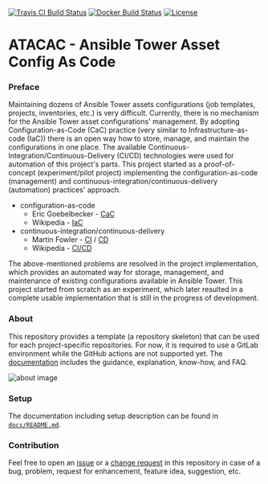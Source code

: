 [![Travis CI Build Status](https://img.shields.io/travis/com/europ/atacac/master?label=Travis%20CI&logo=travis)](https://travis-ci.com/europ/atacac)
[![Docker Build Status](https://img.shields.io/docker/cloud/build/europ/atacac.svg?label=Docker%20Build&logo=docker)](https://hub.docker.com/r/europ/atacac/builds)
[![License](https://img.shields.io/github/license/europ/atacac?label=License)](https://github.com/europ/atacac/blob/master/LICENSE)

# ATACAC - Ansible Tower Asset Config As Code

### Preface

Maintaining dozens of Ansible Tower assets configurations (job templates, projects, inventories, etc.) is very difficult. Currently, there is no mechanism for the Ansible Tower asset configurations' management. By adopting Configuration-as-Code (CaC) practice (very similar to Infrastructure-as-code (IaC)) there is an open way how to store, manage, and maintain the configurations in one place. The available Continuous-Integration/Continuous-Delivery (CI/CD) technologies were used for automation of this project's parts. This project started as a proof-of-concept (experiment/pilot project) implementing the configuration-as-code (management) and continuous-integration/continuous-delivery (automation) practices' approach.

* configuration-as-code
    * Eric Goebelbecker - [CaC](https://rollout.io/blog/configuration-as-code-everything-need-know/)
    * Wikipedia - [IaC](https://en.wikipedia.org/wiki/Infrastructure_as_code)
* continuous-integration/continuous-delivery
    * Martin Fowler - [CI](https://martinfowler.com/articles/continuousIntegration.html) / [CD](https://martinfowler.com/bliki/ContinuousDelivery.html)
    * Wikipedia - [CI/CD](https://en.wikipedia.org/wiki/CI/CD)

The above-mentioned problems are resolved in the project implementation, which provides an automated way for storage, management, and maintenance of existing configurations available in Ansible Tower. This project started from scratch as an experiment, which later resulted in a complete usable implementation that is still in the progress of development.

### About

This repository provides a template (a repository skeleton) that can be used for each project-specific repositories. For now, it is required to use a GitLab environment while the GitHub actions are not supported yet. The [documentation](docs/README.md) includes the guidance, explanation, know-how, and FAQ.

![about image](docs/img/atacac.png)

### Setup

The documentation including setup description can be found in [`docs/README.md`](docs/README.md).

### Contribution

Feel free to open an [issue](https://github.com/europ/atacac/issues) or a [change request](https://github.com/europ/atacac/pulls) in this repository in case of a bug, problem, request for enhancement, feature idea, suggestion, etc.

